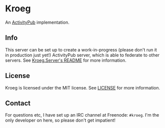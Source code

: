 # Kroeg
An [ActivityPub](http://www.w3.org/TR/activitypub/) implementation.

## Info
This server can be set up to create a work-in-progress (please don't run it in production just yet!) ActivityPub server, which is able to federate to other servers.
See [Kroeg.Server's README](Kroeg.Server/README.md) for more information. 

## License
Kroeg is licensed under the MIT license. See [LICENSE](LICENSE) for more information.

## Contact
For questions etc, I have set up an IRC channel at Freenode: `#kroeg`. I'm the only developer on here, so please don't get impatient!